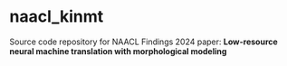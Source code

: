 # naacl_kinmt

Source code repository for NAACL Findings 2024 paper: **Low-resource neural machine translation with morphological modeling**
